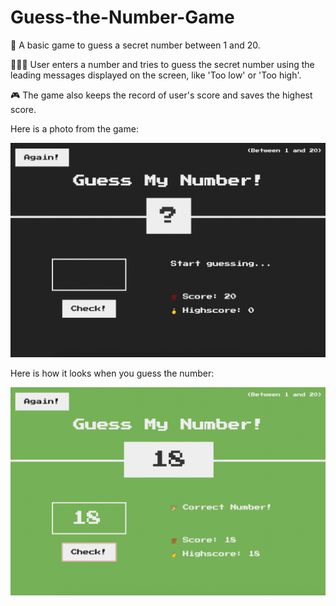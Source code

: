 # Guess-the-Number-Game

🔢 A basic game to guess a secret number between 1 and 20.

🧑🏻‍💻 User enters a number and tries to guess the secret number using the leading messages displayed on the screen, like 'Too low' or 'Too high'. 

🎮 The game also keeps the record of user's score and saves the highest score. 

Here is a photo from the game:

![](pics/game.png)


Here is how it looks when you guess the number:

![](pics/game-win.png)
